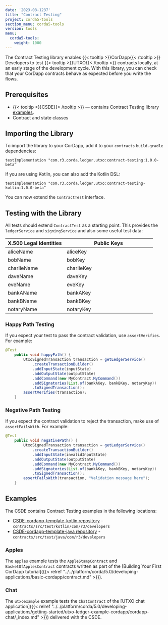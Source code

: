 ```yaml
---
date: '2023-08-1237'
title: "Contract Testing"
project: corda5-tools
section_menu: corda5-tools
version: tools
menu:
  corda5-tools:
    weight: 1000
---
```


The Contract Testing library enables {{< tooltip >}}CorDapp{{< /tooltip >}} Developers to test {{< tooltip >}}UTXO{{< /tooltip >}} contracts locally, at an early stage of the development cycle. With this library, you can check that your CorDapp contracts behave as expected before you write the flows.

## Prerequisites

* {{< tooltip >}}CSDE{{< /tooltip >}} — contains Contract Testing library [examples](#examples).
* Contract and state classes

## Importing the Library

To import the library to your CorDapp, add it to your `contracts` `build.gradle` dependencies:
```
testImplementation "com.r3.corda.ledger.utxo:contract-testing:1.0.0-beta”
```

If you are using Kotlin, you can also add the Kotlin DSL:
```
testImplementation "com.r3.corda.ledger.utxo:contract-testing-kotlin:1.0.0-beta”
```

You can now extend the `ContractTest` interface.

## Testing with the Library

All tests should extend `ContractTest` as a starting point. This provides the `ledgerService` and `signingService` and also some useful
test data:

<style>
table th:first-of-type {
    width: 40%;
}
table th:nth-of-type(2) {
    width: 60%;
}
</style>

| X.500 Legal Identities | Public Keys |
|-----------------------|-------------|
| aliceName             | aliceKey    |
| bobName               | bobKey      |
| charlieName           | charlieKey  |
| daveName              | daveKey     |
| eveName               | eveKey      |
| bankAName             | bankAKey    |
| bankBName             | bankBKey    |
| notaryName            | notaryKey   |

### Happy Path Testing

If you expect your test to pass the contract validation, use `assertVerifies`. For example:
```java
@Test
    public void happyPath() {
        UtxoSignedTransaction transaction = getLedgerService()
            .createTransactionBuilder()
            .addInputState(inputState)
            .addOutputState(outputState)
            .addCommand(new MyContract.MyCommand())
            .addSignatories(List.of(bankAKey, bankBKey, notaryKey))
            .toSignedTransaction();
        assertVerifies(transaction);
    }
```

### Negative Path Testing

If you expect the contract validation to reject the transaction, make use of `assertFailsWith`. For example:
```java
@Test
    public void negativePath() {
        UtxoSignedTransaction transaction = getLedgerService()
            .createTransactionBuilder()
            .addInputState(invalidInputState)
            .addOutputState(outputState)
            .addCommand(new MyContract.MyCommand())
            .addSignatories(List.of(bankAKey, bankBKey, notaryKey))
            .toSignedTransaction();
        assertFailsWith(transaction, "Validation message here");
    }
```

## Examples

The CSDE contains Contract Testing examples in the following locations:
* [CSDE-cordapp-template-kotlin repository](https://github.com/corda/CSDE-cordapp-template-kotlin/tree/release/corda-5-0) - `contracts/src/test/kotlin/com/r3/developers`
* [CSDE-cordapp-template-java repository](https://github.com/corda/CSDE-cordapp-template-java/tree/release/corda-5-0) - `contracts/src/test/java/com/r3/developers`

### Apples

The `apples` example tests the `AppleStampContract` and `BasketOfApplesContract` contracts written as part of the [Building Your First CorDapp tutorial]({{< relref "../../platform/corda/5.0/developing-applications/basic-cordapp/contract.md" >}}).

### Chat

The `utxoexample` example tests the `ChatContract` of the [UTXO chat application]({{< relref "../../platform/corda/5.0/developing-applications/getting-started/utxo-ledger-example-cordapp/cordapp-chat/_index.md" >}}) delivered with the CSDE.